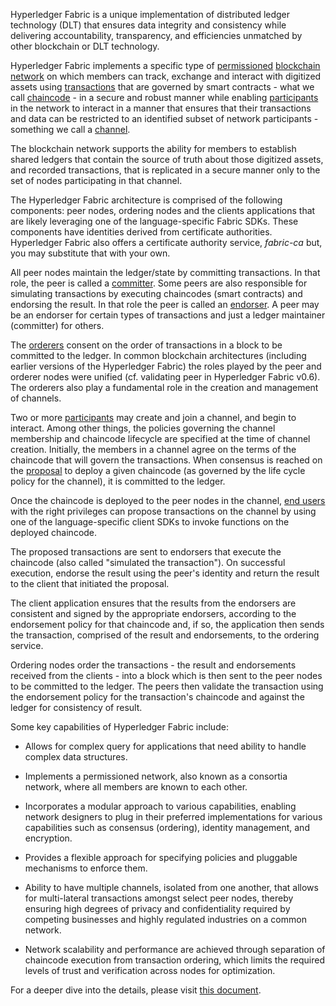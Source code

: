 Hyperledger Fabric is a unique implementation of distributed ledger technology
(DLT) that ensures data integrity and consistency while delivering
accountability, transparency, and efficiencies unmatched by other blockchain
or DLT technology.

Hyperledger Fabric implements a specific type of
[permissioned](glossary.md#permissioned-network)
[blockchain network](glossary.md#blockchain-network) on which members can
track, exchange and interact with digitized assets using
[transactions](glossary.md#transactions) that are governed by smart
contracts - what we call [chaincode](glossary.md#chaincode) - in a secure and
robust manner while enabling [participants](glossary.md#participants) in the
network to interact in a manner that ensures that their transactions and data
can be restricted to an identified subset of network participants - something
we call a [channel](glossary.md#channel).

The blockchain network supports the ability for members to establish
shared ledgers that contain the source of truth about those digitized
assets, and recorded transactions, that is replicated in a secure manner only
to the set of nodes participating in that channel.

The Hyperledger Fabric architecture is comprised of the following components:
peer nodes, ordering nodes and the clients applications that are likely
leveraging one of the language-specific Fabric SDKs. These components have
identities derived from certificate authorities. Hyperledger Fabric also
offers a certificate authority service, *fabric-ca* but, you may substitute
that with your own.

All peer nodes maintain the ledger/state by committing
transactions. In that role, the peer is called a
[committer](glossary.md#committer). Some peers are also responsible for
simulating transactions by executing chaincodes (smart contracts) and endorsing
the result. In that role the peer is called an [endorser](glossary.md#endorser).
A peer may be an endorser for certain types of transactions and just a ledger
maintainer (committer) for others.

The [orderers](glossary.md#orderer) consent on the order of transactions in a
block to be committed to the ledger. In common blockchain architectures
(including earlier versions of the Hyperledger Fabric) the roles played by
the peer and orderer nodes were unified (cf. validating peer in Hyperledger
Fabric v0.6). The orderers also play a fundamental role in the creation and
management of channels.

Two or more [participants](glossary.md#participant) may create and join a
channel, and begin to interact. Among other things, the policies governing the
channel membership and chaincode lifecycle are specified at the time of
channel creation. Initially, the members in a channel agree on
the terms of the chaincode that will govern the transactions. When consensus
is reached on the [proposal](glossary.md#proposal) to deploy a given chaincode
(as governed by the life cycle policy for the channel), it is committed to
the ledger.

Once the chaincode is deployed to the peer nodes in the channel,
[end users](glossary.md#end-users) with the right privileges can propose
transactions on the channel by using one of the language-specific client SDKs
to invoke functions on the deployed chaincode.

The proposed transactions are sent to endorsers that execute the chaincode
(also called "simulated the transaction"). On successful execution, endorse
the result using the peer's identity and return the result to the client that
initiated the proposal.

The client application ensures that the results from the endorsers are
consistent and signed by the appropriate endorsers, according to the endorsement
policy for that chaincode and, if so, the application then sends the transaction,
comprised of the result and endorsements, to the ordering service.  

Ordering nodes order the transactions - the result and endorsements received
from the clients - into a block which is then sent to the peer nodes to be
committed to the ledger. The peers then validate the transaction using the
endorsement policy for the transaction's chaincode and against the ledger for
consistency of result.

Some key capabilities of Hyperledger Fabric include:

- Allows for complex query for applications that need ability to handle complex
data structures.

- Implements a permissioned network, also known as a consortia network, where
all members are known to each other.

- Incorporates a modular approach to various capabilities, enabling network
designers to plug in their preferred implementations for various capabilities
such as consensus (ordering), identity management, and encryption.

- Provides a flexible approach for specifying policies and pluggable mechanisms
to enforce them.

- Ability to have multiple channels, isolated from one another, that
allows for multi-lateral transactions amongst select peer nodes, thereby
ensuring high degrees of privacy and confidentiality required by competing
businesses and highly regulated industries on a common network.

- Network scalability and performance are achieved through separation of
chaincode execution from transaction ordering, which limits the required levels
of trust and verification across nodes for optimization.

For a deeper dive into the details, please visit
[this document](arch-deep-dive.md).
